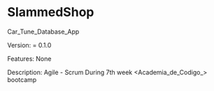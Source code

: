 # SlammedShop

Car_Tune_Database_App

Version: = 0.1.0

Features:
None

Description:
Agile - Scrum 
During 7th week <Academia_de_Codigo_> bootcamp
